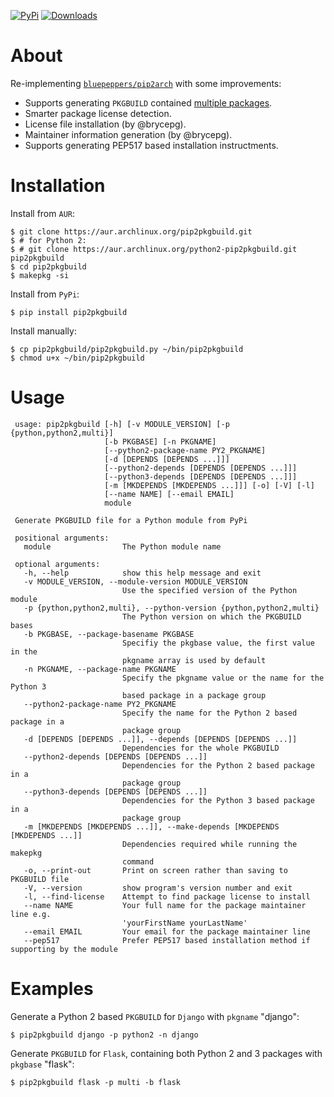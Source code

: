 [![PyPi](https://img.shields.io/pypi/v/pip2pkgbuild.svg)](https://pypi.org/project/pip2pkgbuild/)
[![Downloads](https://static.pepy.tech/badge/pip2pkgbuild)](https://pypi.org/project/pip2pkgbuild/)

# About

Re-implementing [`bluepeppers/pip2arch`](https://github.com/bluepeppers/pip2arch>) with some improvements:  

- Supports generating `PKGBUILD` contained [multiple packages](https://www.archlinux.org/pacman/PKGBUILD.5.html#_package_splitting).
- Smarter package license detection.
- License file installation (by @brycepg).
- Maintainer information generation (by @brycepg).
- Supports generating PEP517 based installation instructments.


# Installation

Install from `AUR`:
```shell
$ git clone https://aur.archlinux.org/pip2pkgbuild.git
$ # for Python 2:
$ # git clone https://aur.archlinux.org/python2-pip2pkgbuild.git pip2pkgbuild
$ cd pip2pkgbuild
$ makepkg -si
```

Install from `PyPi`:
```shell
$ pip install pip2pkgbuild
```

Install manually:
```shell
$ cp pip2pkgbuild/pip2pkgbuild.py ~/bin/pip2pkgbuild
$ chmod u+x ~/bin/pip2pkgbuild
```

# Usage
```
 usage: pip2pkgbuild [-h] [-v MODULE_VERSION] [-p {python,python2,multi}]
                     [-b PKGBASE] [-n PKGNAME]
                     [--python2-package-name PY2_PKGNAME]
                     [-d [DEPENDS [DEPENDS ...]]]
                     [--python2-depends [DEPENDS [DEPENDS ...]]]
                     [--python3-depends [DEPENDS [DEPENDS ...]]]
                     [-m [MKDEPENDS [MKDEPENDS ...]]] [-o] [-V] [-l]
                     [--name NAME] [--email EMAIL]
                     module

 Generate PKGBUILD file for a Python module from PyPi

 positional arguments:
   module                The Python module name

 optional arguments:
   -h, --help            show this help message and exit
   -v MODULE_VERSION, --module-version MODULE_VERSION
                         Use the specified version of the Python module
   -p {python,python2,multi}, --python-version {python,python2,multi}
                         The Python version on which the PKGBUILD bases
   -b PKGBASE, --package-basename PKGBASE
                         Specifiy the pkgbase value, the first value in the
                         pkgname array is used by default
   -n PKGNAME, --package-name PKGNAME
                         Specify the pkgname value or the name for the Python 3
                         based package in a package group
   --python2-package-name PY2_PKGNAME
                         Specify the name for the Python 2 based package in a
                         package group
   -d [DEPENDS [DEPENDS ...]], --depends [DEPENDS [DEPENDS ...]]
                         Dependencies for the whole PKGBUILD
   --python2-depends [DEPENDS [DEPENDS ...]]
                         Dependencies for the Python 2 based package in a
                         package group
   --python3-depends [DEPENDS [DEPENDS ...]]
                         Dependencies for the Python 3 based package in a
                         package group
   -m [MKDEPENDS [MKDEPENDS ...]], --make-depends [MKDEPENDS [MKDEPENDS ...]]
                         Dependencies required while running the makepkg
                         command
   -o, --print-out       Print on screen rather than saving to PKGBUILD file
   -V, --version         show program's version number and exit
   -l, --find-license    Attempt to find package license to install
   --name NAME           Your full name for the package maintainer line e.g.
                         'yourFirstName yourLastName'
   --email EMAIL         Your email for the package maintainer line
   --pep517              Prefer PEP517 based installation method if supporting by the module
```


# Examples

Generate a Python 2 based `PKGBUILD` for `Django` with `pkgname` "django":
```shell
$ pip2pkgbuild django -p python2 -n django
```

Generate `PKGBUILD` for `Flask`, containing both Python 2 and 3 packages with `pkgbase` "flask":
```shell
$ pip2pkgbuild flask -p multi -b flask
```
